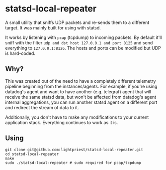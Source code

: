 statsd-local-repeater
=====================

A small utility that sniffs UDP packets and re-sends them to a different
target. It was mainly built for using with statsd.

It works by listening with `pcap` (tcpdump) to incoming packets. By default
it'll sniff with the filter `udp and dst host 127.0.0.1 and port 8125` and
send everything to `127.0.0.1:8126`. The hosts and ports can be modified
but UDP is hard-coded.

Why?
----

This was created out of the need to have a completely different telemetry
pipeline beginning from the instances/agents. For example, if you're
using datadog's agent and want to have another (e.g. telegraf) agent
that will receive the same statsd data, but won't be affected from
datadog's agent internal aggregations, you can run another statsd agent
on a different port and redirect the stream of data to it.

Additionally, you don't have to make any modifications to your
current application stack. Everything continues to work as it is.

Using
-----

```
git clone git@github.com:lightpriest/statsd-local-repeater.git
cd statsd-local-repeater
make
sudo ./statsd-local-repeater # sudo required for pcap/tcpdump
```
